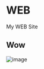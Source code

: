 # WEB
My WEB Site
## Wow
![image](https://github.com/user-attachments/assets/256d32b1-e752-42e6-a9a4-d91832b35776)
